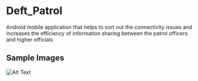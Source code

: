 # Deft_Patrol
Android mobile application that helps to sort out the connectivity issues and increases the efficiency of information sharing between the patrol officers
and higher officials

## Sample Images
![Alt Text](https://github.com/dharneesh013/Deft_Patrol/Images/intro.jpeg)

